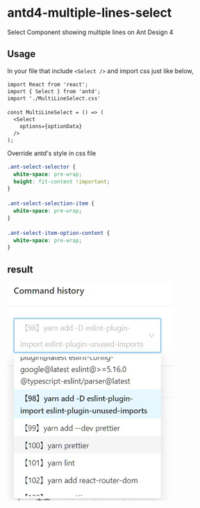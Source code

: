 # antd4-multiple-lines-select

Select Component showing multiple lines on Ant Design 4

## Usage

In your file that include `<Select />` and import css just like below,

```JSX:MultiLineSelect.tsx
import React from 'react';
import { Select } from 'antd';
import './MultiLineSelect.css'

const MultiLineSelect = () => (
  <Select
    options={optionData}
  />
);
```

Override antd's style in css file

```CSS:MultiLineSelect.css
.ant-select-selector {
  white-space: pre-wrap;
  height: fit-content !important;
}

.ant-select-selection-item {
  white-space: pre-wrap;
}

.ant-select-item-option-content {
  white-space: pre-wrap;
}
```

## result

![example.jpg](example.jpg)

